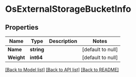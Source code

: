 # OsExternalStorageBucketInfo

## Properties
Name | Type | Description | Notes
------------ | ------------- | ------------- | -------------
**Name** | **string** |  | [default to null]
**Weight** | **int64** |  | [default to null]

[[Back to Model list]](../README.md#documentation-for-models) [[Back to API list]](../README.md#documentation-for-api-endpoints) [[Back to README]](../README.md)


